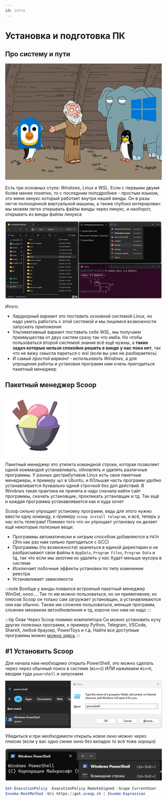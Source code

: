 ```yaml
---
id: intro
---
```

# Установка и подготовка ПК

## Про систему и пути

![WSL](img/wsl_small.png)

Есть три основных стула: *Windows*, *Linux* и *WSL*. Если с первыми двумя более менее понятно, то с последним поподробнее - простым языком, это мини линукс который работает внутри нашей винды. Он в разы легче полноценной виртуальной машины, а также глубоко интерирован: мы можем легко открывать файлы винды через линукс, и наоборот, открывать из винды файлы линукса

![WSL demo](img/wsl_demo.png)

Итого:
* Хардкорный вариант это *поставить основной системой Linux*, но надо уметь работать с этой системой и мы лишимся возможности запускать приложения
* Ультимативный вариант *поставить себе WSL*, мы получаем преимущества от двух систем сразу так что имба. Но чтобы пользоваться второй системой знания всё ещё нужны, а **таких задач которые нельзя спокойно решить в винде у нас пока нет**, так что не вижу смысла париться с wsl (если вы уже не разбираетесь)
* И самый *простой вариант - использовать Windows*, а для упрощения работы и установки программ нам очень пригодиться пакетный менеджер

## Пакетный менеджер Scoop

![scoop logo](img/scoop_small.png)

Пакетный менеджер это утилита командной строки, которая позволяет одной коммандой устанавливать, обновлять и удалять различные программы. У разных дистрибутивов Linux есть свои пакетные менеджеры, к примеру `apt` в Ubuntu, и бОльшая часть программ удобно устанавливается буквально одной строчкой без доп действий. В Windows такая практика не принята и надо сначала найти сайт программы, скачать установщик, прокликать установщик и тд. Так ещё и каждая программа устанавливается как и куда хочет

Scoop сильно упрощает установку программ, ведь для этого нужно ввести одну команду, к примеру `scoop install telegram`, и всё, теперь у нас есть телеграм!
Помимо того что он упрощает установку он делает ещё некоторые полезные вещи:
* Программы автоматически и хитрым способом добавляются в `PATH` (Это как раз нам сильно пригодиться с GCC)
* Программы (по возможности) храняться в единой директирии и не разбрасывают свои файлы в `AppData`, `Program Files`, `Program Data` и тд, так что если мы захотим их удалить у нас будет меньше мусора в системе
* Исключает побочные эффекты установки по типу изменение реестра
* Устанавливает зависимости


:::note
Вообще у винды появился встроеный пакетный менеджер WinGet, нооо....
Так то им можно пользоваться, но он примитивнее, из плюсов Scoop он только сам загружает установщик, а устанавливаются они как обычно. Также им сложнее пользоваться, меньше программ, сложнее механизм автообновления и тд, короче оно нам не надо
:::

:::tip Окак
Через Scoop помимо компилятора Си можно установить кучу других полезных программ, к примеру Python, Telegram, VSCode, ShareX, любой браузер, PowerToys и т.д. Найти все доступные программы можно [можно здесь](https://scoop.sh/#/apps)
:::

## #1 Установить Scoop

Для начала нам необходимо открыть PowerShell, это можно сделать через через обычный поиск в системе (`Win+S`) ИЛИ нажимаем `Win+R`, вводим туда `powershell` и запускаем

![open powershell](img/open_powershell.png)

Убедиться и при необходимоти открыть новое окно можно через плюсик (если у вас одно синие окно без вкладок то всё тоже хорошо)

![powershell](img/powershell.png)


```powershell title="powershell"
Set-ExecutionPolicy -ExecutionPolicy RemoteSigned -Scope CurrentUser
Invoke-RestMethod -Uri https://get.scoop.sh | Invoke-Expression
```

